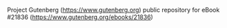 Project Gutenberg (https://www.gutenberg.org) public repository for eBook #21836 (https://www.gutenberg.org/ebooks/21836)
